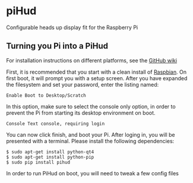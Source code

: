 piHud
=====

Configurable heads up display fit for the Raspberry Pi

## Turning you Pi into a PiHud

For installation instructions on different platforms, see the [GitHub wiki](https://github.com/brendanwhitfield/piHud/wiki/Installation)

First, it is recommended that you start with a clean install of [Raspbian](http://www.raspberrypi.org/downloads/). On first boot, it will prompt you with a setup screen. After you have expanded the filesystem and set your password, enter the listing named:

	Enable Boot to Desktop/Scratch

In this option, make sure to select the console only option, in order to prevent the Pi from starting its desktop environment on boot.

	Console Text console, requiring login

You can now click finish, and boot your Pi. After loging in, you will be presented with a terminal. Please install the following dependencies:

	$ sudo apt-get install python-qt4
	$ sudo apt-get install python-pip
	$ sudo pip install pihud

In order to run PiHud on boot, you will need to tweak a few config files

